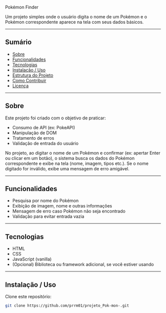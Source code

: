  Pokémon Finder

Um projeto simples onde o usuário digita o nome de um Pokémon e o Pokémon correspondente aparece na tela com seus dados básicos.

---

## Sumário

- [Sobre](#sobre)  
- [Funcionalidades](#funcionalidades)  
- [Tecnologias](#tecnologias)  
- [Instalação / Uso](#instalação--uso)  
- [Estrutura do Projeto](#estrutura-do-projeto)  
- [Como Contribuir](#como-contribuir)  
- [Licença](#licença)  

---

## Sobre

Este projeto foi criado com o objetivo de praticar:

- Consumo de API (ex: PokeAPI)  
- Manipulação de DOM  
- Tratamento de erros  
- Validação de entrada do usuário  

No projeto, ao digitar o nome de um Pokémon e confirmar (ex: apertar Enter ou clicar em um botão), o sistema busca os dados do Pokémon correspondente e exibe na tela (nome, imagem, tipos etc.). Se o nome digitado for inválido, exibe uma mensagem de erro amigável.

---

## Funcionalidades

- Pesquisa por nome do Pokémon  
- Exibição de imagem, nome e outras informações  
- Mensagem de erro caso Pokémon não seja encontrado  
- Validação para evitar entrada vazia  

---

## Tecnologias

- HTML  
- CSS  
- JavaScript (vanilla)  
- (Opcional) Biblioteca ou framework adicional, se você estiver usando  

---

## Instalação / Uso

Clone este repositório:

   ```bash
   git clone https://github.com/prrm01/projeto_Pok-mon-.git
